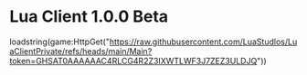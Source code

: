 # Lua Client 1.0.0 Beta
loadstring(game:HttpGet("https://raw.githubusercontent.com/LuaStudlos/LuaClientPrivate/refs/heads/main/Main?token=GHSAT0AAAAAAC4RLCG4R2Z3IXWTLWF3J7ZEZ3ULDJQ"))
